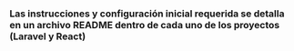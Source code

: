 ### Las instrucciones y configuración inicial requerida se detalla en un archivo README dentro de cada uno de los proyectos (Laravel y React)
